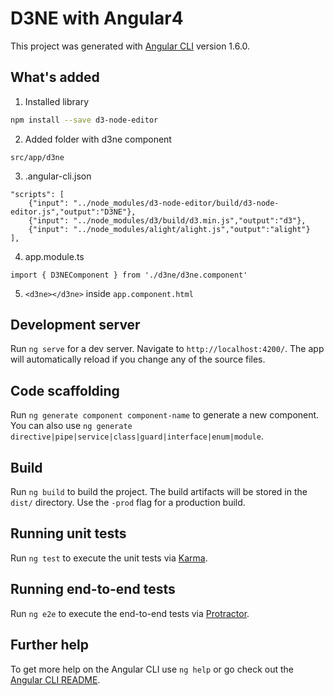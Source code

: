 # D3NE with Angular4

This project was generated with [Angular CLI](https://github.com/angular/angular-cli) version 1.6.0.

## What's added

1. Installed library
```bash
npm install --save d3-node-editor
```
2. Added folder with d3ne component
```
src/app/d3ne
```
3. .angular-cli.json
```
"scripts": [
    {"input": "../node_modules/d3-node-editor/build/d3-node-editor.js","output":"D3NE"},
    {"input": "../node_modules/d3/build/d3.min.js","output":"d3"},
    {"input": "../node_modules/alight/alight.js","output":"alight"}
],
```
4. app.module.ts

```
import { D3NEComponent } from './d3ne/d3ne.component'
```

5. `<d3ne></d3ne>` inside `app.component.html`



## Development server

Run `ng serve` for a dev server. Navigate to `http://localhost:4200/`. The app will automatically reload if you change any of the source files.

## Code scaffolding

Run `ng generate component component-name` to generate a new component. You can also use `ng generate directive|pipe|service|class|guard|interface|enum|module`.

## Build

Run `ng build` to build the project. The build artifacts will be stored in the `dist/` directory. Use the `-prod` flag for a production build.

## Running unit tests

Run `ng test` to execute the unit tests via [Karma](https://karma-runner.github.io).

## Running end-to-end tests

Run `ng e2e` to execute the end-to-end tests via [Protractor](http://www.protractortest.org/).

## Further help

To get more help on the Angular CLI use `ng help` or go check out the [Angular CLI README](https://github.com/angular/angular-cli/blob/master/README.md).
